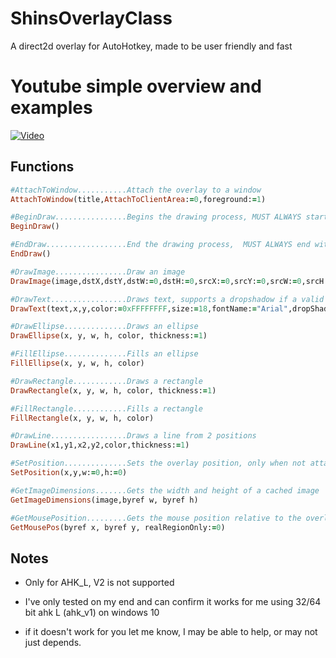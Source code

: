 # ShinsOverlayClass
A direct2d overlay for AutoHotkey, made to be user friendly and fast

# Youtube simple overview and examples

[![Video](https://img.youtube.com/vi/L2Cb1UCJDEg/default.jpg)](https://www.youtube.com/watch?v=L2Cb1UCJDEg)

## Functions
```ruby
#AttachToWindow...........Attach the overlay to a window
AttachToWindow(title,AttachToClientArea:=0,foreground:=1)

#BeginDraw................Begins the drawing process, MUST ALWAYS start with BeginDraw(), if attached to window returns 1 if window is available, 0 otherwise
BeginDraw()

#EndDraw..................End the drawing process,  MUST ALWAYS end with EndDraw()
EndDraw()

#DrawImage................Draw an image
DrawImage(image,dstX,dstY,dstW:=0,dstH:=0,srcX:=0,srcY:=0,srcW:=0,srcH:=0,drawCentered:=0,rotation:=0)

#DrawText.................Draws text, supports a dropshadow if a valid color is supplied
DrawText(text,x,y,color:=0xFFFFFFFF,size:=18,fontName:="Arial",dropShadowColor:=-1,dropx:=2,dropy:=2)

#DrawEllipse..............Draws an ellipse
DrawEllipse(x, y, w, h, color, thickness:=1)

#FillEllipse..............Fills an ellipse
FillEllipse(x, y, w, h, color)

#DrawRectangle............Draws a rectangle
DrawRectangle(x, y, w, h, color, thickness:=1)

#FillRectangle............Fills a rectangle
FillRectangle(x, y, w, h, color)

#DrawLine.................Draws a line from 2 positions
DrawLine(x1,y1,x2,y2,color,thickness:=1)

#SetPosition..............Sets the overlay position, only when not attached
SetPosition(x,y,w:=0,h:=0)

#GetImageDimensions.......Gets the width and height of a cached image
GetImageDimensions(image,byref w, byref h)

#GetMousePosition.........Gets the mouse position relative to the overlay, additionally returns true if the mouse is inside the overlay, 0 otherwise
GetMousePos(byref x, byref y, realRegionOnly:=0)
```

## Notes

* Only for AHK_L, V2 is not supported

* I've only tested on my end and can confirm it works for me using 32/64 bit ahk L (ahk_v1) on windows 10
* if it doesn't work for you let me know, I may be able to help, or may not just depends.
